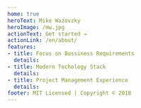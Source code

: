 ```yaml
---
home: true
heroText: Mike Wazovzky
heroImage: /mw.jpg
actionText: Get started →
actionLink: /en/about/
features:
- title: Focus on Bussiness Requirements
  details: 
- title: Modern Techology Stack
  details: 
- title: Project Management Experience
  details: 
footer: MIT Licensed | Copyright © 2018
---
```


